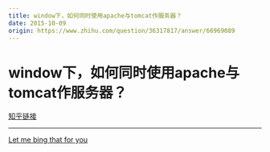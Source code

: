 ```yaml
---
title: window下，如何同时使用apache与tomcat作服务器？
date: 2015-10-09
origin: https://www.zhihu.com/question/36317817/answer/66969089
---
```

# window下，如何同时使用apache与tomcat作服务器？

[知乎链接](https://www.zhihu.com/question/36317817/answer/66969089)

---------

<span class="RichText ztext CopyrightRichText-richText" itemprop="text"><a href="https://link.zhihu.com/?target=http%3A//bing.lmgtfy.com/%3Fq%3Dapache%2Breverse%2Bproxy%2Btomcat%23" class=" wrap external" target="_blank" rel="nofollow noreferrer" data-za-detail-view-id="1043">Let me bing that for you</a></span>